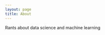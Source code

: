 ```yaml
---
layout: page
title: About
---
```


<p class="message">
  Rants about data science and machine learning
</p>

